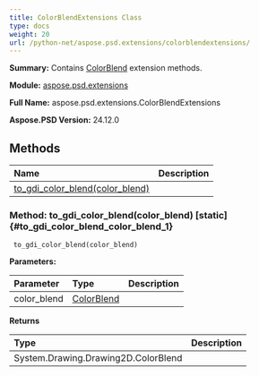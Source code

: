 ```yaml
---
title: ColorBlendExtensions Class
type: docs
weight: 20
url: /python-net/aspose.psd.extensions/colorblendextensions/
---
```


**Summary:** Contains [ColorBlend](/psd/python-net/aspose.psd/colorblend/) extension methods.

**Module:** [aspose.psd.extensions](/psd/python-net/aspose.psd.extensions/)

**Full Name:** aspose.psd.extensions.ColorBlendExtensions

**Aspose.PSD Version:** 24.12.0

## **Methods**
| **Name** | **Description** |
| :- | :- |
| [to_gdi_color_blend(color_blend)](#to_gdi_color_blend_color_blend_1) |    |


### Method: to_gdi_color_blend(color_blend)  [static] {#to_gdi_color_blend_color_blend_1}


```
 to_gdi_color_blend(color_blend) 
```

  

**Parameters:**

| Parameter | Type | Description |
| :- | :- | :- |
| color_blend | [ColorBlend](/psd/python-net/aspose.psd/colorblend) |  |

**Returns**

| Type | Description |
| :- | :- |
| System.Drawing.Drawing2D.ColorBlend |  |


